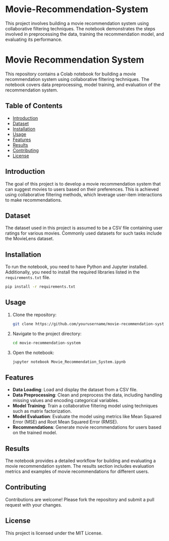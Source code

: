 # Movie-Recommendation-System
This project involves building a movie recommendation system using collaborative filtering techniques. The notebook demonstrates the steps involved in preprocessing the data, training the recommendation model, and evaluating its performance.



# Movie Recommendation System

This repository contains a Colab notebook for building a movie recommendation system using collaborative filtering techniques. The notebook covers data preprocessing, model training, and evaluation of the recommendation system.

## Table of Contents

- [Introduction](#introduction)
- [Dataset](#dataset)
- [Installation](#installation)
- [Usage](#usage)
- [Features](#features)
- [Results](#results)
- [Contributing](#contributing)
- [License](#license)

## Introduction

The goal of this project is to develop a movie recommendation system that can suggest movies to users based on their preferences. This is achieved using collaborative filtering methods, which leverage user-item interactions to make recommendations.

## Dataset

The dataset used in this project is assumed to be a CSV file containing user ratings for various movies. Commonly used datasets for such tasks include the MovieLens dataset.

## Installation

To run the notebook, you need to have Python and Jupyter installed. Additionally, you need to install the required libraries listed in the `requirements.txt` file.

```bash
pip install -r requirements.txt
```

## Usage

1. Clone the repository:
   ```bash
   git clone https://github.com/yourusername/movie-recommendation-system.git
   ```
2. Navigate to the project directory:
   ```bash
   cd movie-recommendation-system
   ```
3. Open the notebook:
   ```bash
   jupyter notebook Movie_Recommendation_System.ipynb
   ```

## Features

- **Data Loading**: Load and display the dataset from a CSV file.
- **Data Preprocessing**: Clean and preprocess the data, including handling missing values and encoding categorical variables.
- **Model Training**: Train a collaborative filtering model using techniques such as matrix factorization.
- **Model Evaluation**: Evaluate the model using metrics like Mean Squared Error (MSE) and Root Mean Squared Error (RMSE).
- **Recommendations**: Generate movie recommendations for users based on the trained model.

## Results

The notebook provides a detailed workflow for building and evaluating a movie recommendation system. The results section includes evaluation metrics and examples of movie recommendations for different users.

## Contributing

Contributions are welcome! Please fork the repository and submit a pull request with your changes.

## License

This project is licensed under the MIT License.
